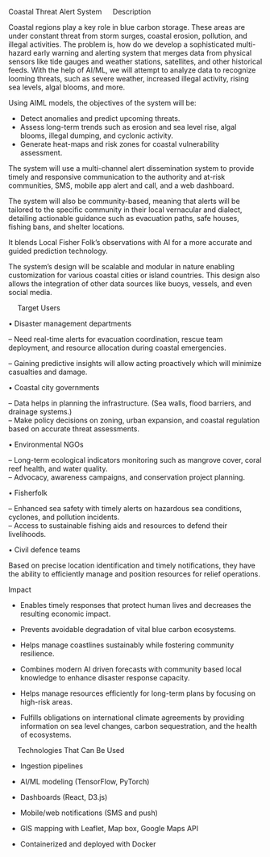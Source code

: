 Coastal Threat Alert System 
 
Description

Coastal regions play a key role in blue carbon storage. These areas are under constant threat from storm surges, coastal erosion, pollution, and illegal activities. The problem is, how do we develop a sophisticated multi-hazard early warning and alerting system that merges data from physical sensors like tide gauges and weather stations, satellites, and other historical feeds.
With the help of AI/ML, we will attempt to analyze data to recognize looming threats, such as severe weather, increased illegal activity, rising sea levels, algal blooms, and more.  

Using AIML models, the objectives of the system will be:  

- Detect anomalies and predict upcoming threats.  
- Assess long-term trends such as erosion and sea level rise, algal blooms, illegal dumping, and cyclonic activity.  
- Generate heat-maps and risk zones for coastal vulnerability assessment.  

The system will use a multi-channel alert dissemination system to provide timely and responsive communication to the authority and at-risk communities, SMS, mobile app alert and call, and a web dashboard.  

The system will also be community-based, meaning that alerts will be tailored to the specific community in their local vernacular and dialect, detailing actionable guidance such as evacuation paths, safe houses, fishing bans, and shelter locations.

It blends Local Fisher Folk’s observations with AI for a more accurate and guided prediction technology. 

The system’s design will be scalable and modular in nature enabling customization for various coastal cities or island countries. This design also allows the integration of other data sources like buoys, vessels, and even social media.  

 
Target Users  

• Disaster management departments  

– Need real-time alerts for evacuation coordination, rescue team deployment, and resource allocation during coastal emergencies.  

– Gaining predictive insights will allow acting proactively which will minimize casualties and damage.  

• Coastal city governments  

– Data helps in planning the infrastructure. (Sea walls, flood barriers, and drainage systems.)  
– Make policy decisions on zoning, urban expansion, and coastal regulation based on accurate threat assessments.  

• Environmental NGOs  

– Long-term ecological indicators monitoring such as mangrove cover, coral reef health, and water quality.  
– Advocacy, awareness campaigns, and conservation project planning.  

• Fisherfolk  

– Enhanced sea safety with timely alerts on hazardous sea conditions, cyclones, and pollution incidents.  
– Access to sustainable fishing aids and resources to defend their livelihoods.  

• Civil defence teams

Based on precise location identification and timely notifications, they have the ability to efficiently manage and position resources for relief operations.  


Impact  

- Enables timely responses that protect human lives and decreases the resulting economic impact.  

- Prevents avoidable degradation of vital blue carbon ecosystems.  

- Helps manage coastlines sustainably while fostering community resilience.  

- Combines modern AI driven forecasts with community based local knowledge to enhance disaster response capacity.  

- Helps manage resources efficiently for long-term plans by focusing on high-risk areas.  

- Fulfills obligations on international climate agreements by providing information on sea level changes, carbon sequestration, and the health of ecosystems.  

 
Technologies That Can Be Used  

- Ingestion pipelines  

- AI/ML modeling (TensorFlow, PyTorch)  

- Dashboards (React, D3.js)  

- Mobile/web notifications (SMS and push)  

- GIS mapping with Leaflet, Map box, Google Maps API  

- Containerized and deployed with Docker
